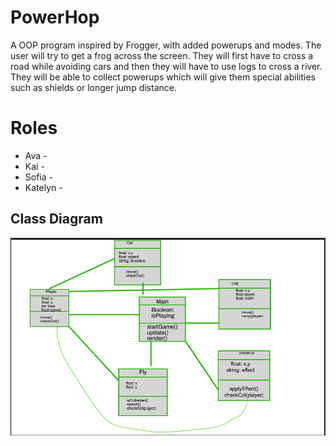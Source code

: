 # PowerHop
A OOP program inspired by Frogger, with added powerups and modes. The user will try to get a frog across the screen. They will first have to cross a road while avoiding cars and then they will have to use logs to cross a river. They will be able to collect powerups which will give them special abilities such as shields or longer jump distance.

# Roles
* Ava -
* Kai -
* Sofia -
* Katelyn -

## Class Diagram
![Class Diagram](https://github.com/SpaceCheetah322/Frogger/blob/main/images/Updated_Class_Diagram.png?raw=true)
